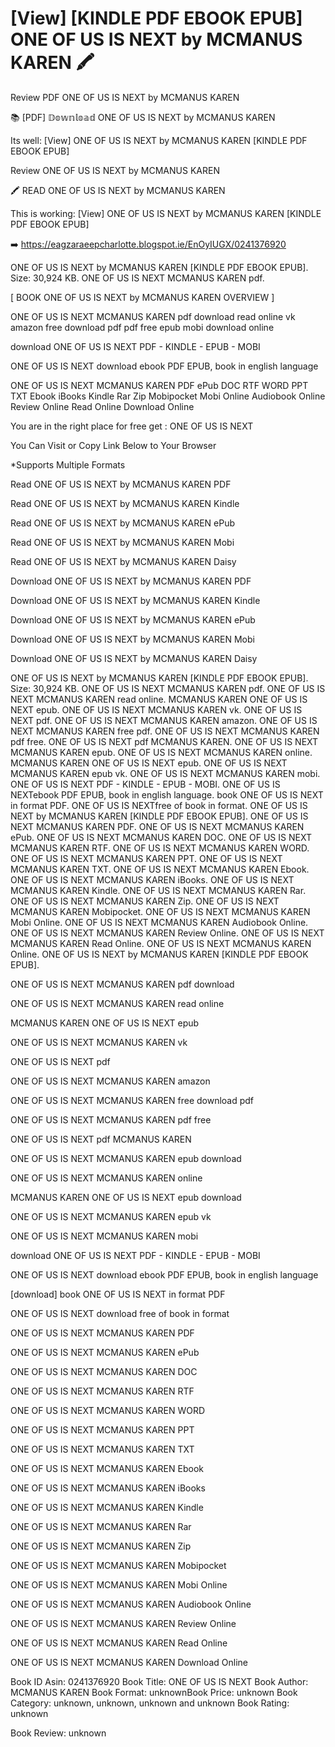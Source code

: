 # [View] [KINDLE PDF EBOOK EPUB] ONE OF US IS NEXT by  MCMANUS  KAREN 🖍️
Review PDF ONE OF US IS NEXT by MCMANUS KAREN

📚 [PDF] 𝔻𝕠𝕨𝕟𝕝𝕠𝕒𝕕 ONE OF US IS NEXT by MCMANUS KAREN

Its well: [View] ONE OF US IS NEXT by MCMANUS KAREN [KINDLE PDF EBOOK EPUB]


Review ONE OF US IS NEXT by MCMANUS KAREN

🖍️ READ ONE OF US IS NEXT by MCMANUS KAREN

This is working: [View] ONE OF US IS NEXT by MCMANUS KAREN [KINDLE PDF EBOOK EPUB]



➡️ https://eagzaraeepcharlotte.blogspot.ie/EnOyIUGX/0241376920



ONE OF US IS NEXT by MCMANUS KAREN [KINDLE PDF EBOOK EPUB]. Size: 30,924 KB. ONE OF US IS NEXT MCMANUS KAREN pdf.

[ BOOK ONE OF US IS NEXT by MCMANUS KAREN OVERVIEW ]

ONE OF US IS NEXT MCMANUS KAREN pdf download read online vk amazon free download pdf pdf free epub mobi download online

download ONE OF US IS NEXT PDF - KINDLE - EPUB - MOBI

ONE OF US IS NEXT download ebook PDF EPUB, book in english language

ONE OF US IS NEXT MCMANUS KAREN PDF ePub DOC RTF WORD PPT TXT Ebook iBooks Kindle Rar Zip Mobipocket Mobi Online Audiobook Online Review Online Read Online Download Online

You are in the right place for free get : ONE OF US IS NEXT

You Can Visit or Copy Link Below to Your Browser

*Supports Multiple Formats

Read ONE OF US IS NEXT by MCMANUS KAREN PDF

Read ONE OF US IS NEXT by MCMANUS KAREN Kindle

Read ONE OF US IS NEXT by MCMANUS KAREN ePub

Read ONE OF US IS NEXT by MCMANUS KAREN Mobi

Read ONE OF US IS NEXT by MCMANUS KAREN Daisy

Download ONE OF US IS NEXT by MCMANUS KAREN PDF

Download ONE OF US IS NEXT by MCMANUS KAREN Kindle

Download ONE OF US IS NEXT by MCMANUS KAREN ePub

Download ONE OF US IS NEXT by MCMANUS KAREN Mobi

Download ONE OF US IS NEXT by MCMANUS KAREN Daisy

ONE OF US IS NEXT by MCMANUS KAREN [KINDLE PDF EBOOK EPUB]. Size: 30,924 KB. ONE OF US IS NEXT MCMANUS KAREN pdf. ONE OF US IS NEXT MCMANUS KAREN read online. MCMANUS KAREN ONE OF US IS NEXT epub. ONE OF US IS NEXT MCMANUS KAREN vk. ONE OF US IS NEXT pdf. ONE OF US IS NEXT MCMANUS KAREN amazon. ONE OF US IS NEXT MCMANUS KAREN free pdf. ONE OF US IS NEXT MCMANUS KAREN pdf free. ONE OF US IS NEXT pdf MCMANUS KAREN. ONE OF US IS NEXT MCMANUS KAREN epub. ONE OF US IS NEXT MCMANUS KAREN online. MCMANUS KAREN ONE OF US IS NEXT epub. ONE OF US IS NEXT MCMANUS KAREN epub vk. ONE OF US IS NEXT MCMANUS KAREN mobi. ONE OF US IS NEXT PDF - KINDLE - EPUB - MOBI. ONE OF US IS NEXTebook PDF EPUB, book in english language. book ONE OF US IS NEXT in format PDF. ONE OF US IS NEXTfree of book in format. ONE OF US IS NEXT by MCMANUS KAREN [KINDLE PDF EBOOK EPUB]. ONE OF US IS NEXT MCMANUS KAREN PDF. ONE OF US IS NEXT MCMANUS KAREN ePub. ONE OF US IS NEXT MCMANUS KAREN DOC. ONE OF US IS NEXT MCMANUS KAREN RTF. ONE OF US IS NEXT MCMANUS KAREN WORD. ONE OF US IS NEXT MCMANUS KAREN PPT. ONE OF US IS NEXT MCMANUS KAREN TXT. ONE OF US IS NEXT MCMANUS KAREN Ebook. ONE OF US IS NEXT MCMANUS KAREN iBooks. ONE OF US IS NEXT MCMANUS KAREN Kindle. ONE OF US IS NEXT MCMANUS KAREN Rar. ONE OF US IS NEXT MCMANUS KAREN Zip. ONE OF US IS NEXT MCMANUS KAREN Mobipocket. ONE OF US IS NEXT MCMANUS KAREN Mobi Online. ONE OF US IS NEXT MCMANUS KAREN Audiobook Online. ONE OF US IS NEXT MCMANUS KAREN Review Online. ONE OF US IS NEXT MCMANUS KAREN Read Online. ONE OF US IS NEXT MCMANUS KAREN Online. ONE OF US IS NEXT by MCMANUS KAREN [KINDLE PDF EBOOK EPUB].

ONE OF US IS NEXT MCMANUS KAREN pdf download

ONE OF US IS NEXT MCMANUS KAREN read online

MCMANUS KAREN ONE OF US IS NEXT epub

ONE OF US IS NEXT MCMANUS KAREN vk

ONE OF US IS NEXT pdf

ONE OF US IS NEXT MCMANUS KAREN amazon

ONE OF US IS NEXT MCMANUS KAREN free download pdf

ONE OF US IS NEXT MCMANUS KAREN pdf free

ONE OF US IS NEXT pdf MCMANUS KAREN

ONE OF US IS NEXT MCMANUS KAREN epub download

ONE OF US IS NEXT MCMANUS KAREN online

MCMANUS KAREN ONE OF US IS NEXT epub download

ONE OF US IS NEXT MCMANUS KAREN epub vk

ONE OF US IS NEXT MCMANUS KAREN mobi

download ONE OF US IS NEXT PDF - KINDLE - EPUB - MOBI

ONE OF US IS NEXT download ebook PDF EPUB, book in english language

[download] book ONE OF US IS NEXT in format PDF

ONE OF US IS NEXT download free of book in format

ONE OF US IS NEXT MCMANUS KAREN PDF

ONE OF US IS NEXT MCMANUS KAREN ePub

ONE OF US IS NEXT MCMANUS KAREN DOC

ONE OF US IS NEXT MCMANUS KAREN RTF

ONE OF US IS NEXT MCMANUS KAREN WORD

ONE OF US IS NEXT MCMANUS KAREN PPT

ONE OF US IS NEXT MCMANUS KAREN TXT

ONE OF US IS NEXT MCMANUS KAREN Ebook

ONE OF US IS NEXT MCMANUS KAREN iBooks

ONE OF US IS NEXT MCMANUS KAREN Kindle

ONE OF US IS NEXT MCMANUS KAREN Rar

ONE OF US IS NEXT MCMANUS KAREN Zip

ONE OF US IS NEXT MCMANUS KAREN Mobipocket

ONE OF US IS NEXT MCMANUS KAREN Mobi Online

ONE OF US IS NEXT MCMANUS KAREN Audiobook Online

ONE OF US IS NEXT MCMANUS KAREN Review Online

ONE OF US IS NEXT MCMANUS KAREN Read Online

ONE OF US IS NEXT MCMANUS KAREN Download Online

Book ID Asin: 0241376920
Book Title: ONE OF US IS NEXT
Book Author: MCMANUS KAREN
Book Format: unknownBook Price: unknown
Book Category: unknown, unknown, unknown and unknown
Book Rating: unknown

Book Review: unknown
